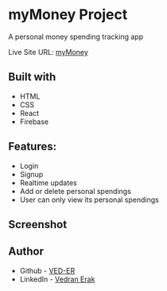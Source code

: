 # myMoney Project

A personal money spending tracking app

Live Site URL: [myMoney](https://mymoney-project-da5ae.web.app/login)


## Built with

- HTML
- CSS
- React
- Firebase


## Features:

- Login
- Signup
- Realtime updates
- Add or delete personal spendings
- User can only view its personal spendings

## Screenshot




## Author

- Github - [VED-ER](https://github.com/VED-ER)
- LinkedIn - [Vedran Erak](https://www.linkedin.com/in/vedran-erak-9b8321212/)


